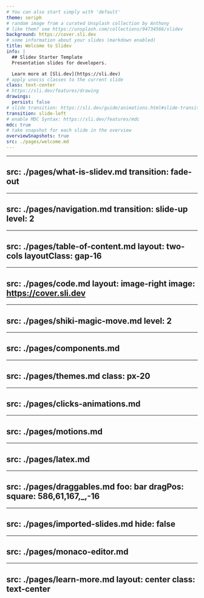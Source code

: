 ```yaml
---
# You can also start simply with 'default'
theme: seriph
# random image from a curated Unsplash collection by Anthony
# like them? see https://unsplash.com/collections/94734566/slidev
background: https://cover.sli.dev
# some information about your slides (markdown enabled)
title: Welcome to Slidev
info: |
  ## Slidev Starter Template
  Presentation slides for developers.

  Learn more at [Sli.dev](https://sli.dev)
# apply unocss classes to the current slide
class: text-center
# https://sli.dev/features/drawing
drawings:
  persist: false
# slide transition: https://sli.dev/guide/animations.html#slide-transitions
transition: slide-left
# enable MDC Syntax: https://sli.dev/features/mdc
mdc: true
# take snapshot for each slide in the overview
overviewSnapshots: true
src: ./pages/welcome.md
---
```


---
src: ./pages/what-is-slidev.md
transition: fade-out
---

---
src: ./pages/navigation.md
transition: slide-up
level: 2
---

---
src: ./pages/table-of-content.md
layout: two-cols
layoutClass: gap-16
---

---
src: ./pages/code.md
layout: image-right
image: https://cover.sli.dev
---

---
src: ./pages/shiki-magic-move.md
level: 2
---

---
src: ./pages/components.md
---

---
src: ./pages/themes.md
class: px-20
---

---
src: ./pages/clicks-animations.md
---

---
src: ./pages/motions.md
---

---
src: ./pages/latex.md
---

---
src: ./pages/draggables.md
foo: bar
dragPos:
  square: 586,61,167,_,-16
---

---
src: ./pages/imported-slides.md
hide: false
---

---
src: ./pages/monaco-editor.md
---

---
src: ./pages/learn-more.md
layout: center
class: text-center
---
